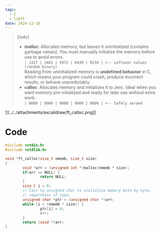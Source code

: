 ```yaml
---
tags:
  - C
  - libft
date: 2024-12-18
---
```


>[!info] 
> - **malloc**: Allocates memory, but leaves it uninitialized (contains garbage values). You must manually initialize the memory before use to avoid errors. <br/>
>   `| 1327 | 2481 | 5972 | 8430 | 9234 | <-- Leftover values (random binary)` <br/>
>   Reading from uninitialized memory is **undefined behavior** in C, which means your program could crash, produce incorrect results, or behave unpredictably.
> -  **calloc**: Allocates memory and initializes it to zero. Ideal when you want memory pre-initialized and ready for later use without extra work. <br/>
>   `| 0000 | 0000 | 0000 | 0000 | 0000 | <-- Safely zeroed`

![[../../attachments/excalidraw/ft_calloc.png]]
# Code
```c
#include <stdio.h>
#include <stdlib.h>

void *ft_calloc(size_t nmemb, size_t size)
{
        void *arr = (unsigned int *)malloc(nmemb * size);
        if(arr == NULL) {
                return NULL;
        }
        size_t i = 0;
        // Cast to unsigned char to initialize memory byte by byte,
        // regardless of type.
        unsigned char *ptr = (unsigned char *)arr;
        while (i < (nmemb * size)) {
                ptr[i] = 0;
                i++;
        }
        return (void *)arr;
}
```

